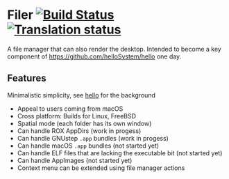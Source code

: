 # Filer [![Build Status](https://api.cirrus-ci.com/github/helloSystem/Filer.svg)](https://cirrus-ci.com/github/helloSystem/Filer) [![Translation status](https://hosted.weblate.org/widgets/hellosystem/-/filer/svg-badge.svg)](https://hosted.weblate.org/engage/hellosystem/)

A file manager that can also render the desktop. Intended to become a key component of https://github.com/helloSystem/hello one day.

## Features

Minimalistic simplicity, see [hello](https://github.com/probonopd/hello) for the background

* Appeal to users coming from macOS
* Cross platform: Builds for Linux, FreeBSD
* Spatial mode (each folder has its own window)
* Can handle ROX AppDirs (work in progess)
* Can handle GNUstep `.app` bundles (work in progess)
* Can handle macOS `.app` bundles (not started yet)
* Can handle ELF files that are lacking the executable bit (not started yet)
* Can handle AppImages (not started yet)
* Context menu can be extended using file manager actions
